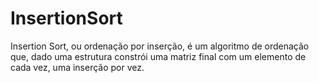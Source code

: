 # InsertionSort
Insertion Sort, ou ordenação por inserção, é um algoritmo de ordenação que, dado uma estrutura constrói uma matriz final com um elemento de cada vez, uma inserção por vez. 
